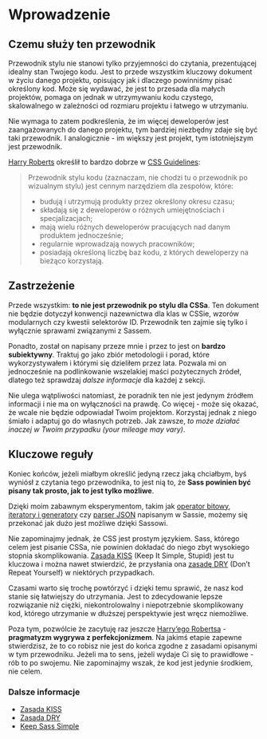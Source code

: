 
# Wprowadzenie





## Czemu służy ten przewodnik

Przewodnik stylu nie stanowi tylko przyjemności do czytania, prezentującej idealny stan Twojego kodu. Jest to przede wszystkim kluczowy dokument w życiu danego projektu, opisujący jak i dlaczego powinniśmy pisać określony kod. Może się wydawać, że jest to przesada dla małych projektów, pomaga on jednak w utrzymywaniu kodu czystego, skalowalnego w zależności od rozmiaru projektu i łatwego w utrzymaniu.

Nie wymaga to zatem podkreślenia, że im więcej deweloperów jest zaangażowanych do danego projektu, tym bardziej niezbędny zdaje się być taki przewodnik. I analogicznie - im większy jest projekt, tym istotniejszym jest przewodnik.

[Harry Roberts](http://csswizardry.com) określił to bardzo dobrze w [CSS Guidelines](http://cssguidelin.es/#the-importance-of-a-styleguide):

<blockquote>
  <p>Przewodnik stylu kodu (zaznaczam, nie chodzi tu o przewodnik po wizualnym stylu) jest cennym narzędziem dla zespołów, które:</p>
  <ul>
    <li>budują i utrzymują produkty przez określony okresu czasu;</li>
    <li>składają się z deweloperów o różnych umiejętnościach i specjalizacjach;</li>
    <li>mają wielu różnych deweloperów pracujących nad danym produktem jednocześnie;</li>
    <li>regularnie wprowadzają nowych pracowników;</li>
    <li>posiadają określoną liczbę baz kodu, z których deweloperzy na bieżąco korzystają.</li>
  </ul>
</blockquote>





## Zastrzeżenie

Przede wszystkim: **to nie jest przewodnik po stylu dla CSSa**. Ten dokument nie będzie dotyczył konwencji nazewnictwa dla klas w CSSie, wzorów modularnych czy kwestii selektorów ID. Przewodnik ten zajmie się tylko i wyłącznie sprawami związanymi z Sassem.

Ponadto, został on napisany przeze mnie i przez to jest on **bardzo subiektywny**. Traktuj go jako zbiór metodologii i porad, które wykorzystywałem i którymi się dzieliłem przez lata. Pozwala mi on jednocześnie na podlinkowanie wszelakiej maści pożytecznych źródeł, dlatego też sprawdzaj *dalsze informacje* dla każdej z sekcji.

Nie ulega wątpliwości natomiast, że poradnik ten nie jest jedynym źródłem informacji i nie ma on wyłączności na prawdę. Co więcej - może się okazać, że wcale nie będzie odpowiadał Twoim projektom. Korzystaj jednak z niego śmiało i adaptuj go do własnych potrzeb. Jak zawsze, *to może działać inaczej w Twoim przypadku (your mileage may vary)*.






## Kluczowe reguły

Koniec końców, jeżeli miałbym określić jedyną rzecz jaką chciałbym, byś wyniósł z czytania tego przewodnika, to jest nią to, że **Sass powinien być pisany tak prosto, jak to jest tylko możliwe**.

Dzięki moim zabawnym eksperymentom, takim jak [operator bitowy](https://github.com/HugoGiraudel/SassyBitwise), [iteratory i generatory](https://github.com/HugoGiraudel/SassyIteratorsGenerators) czy [parser JSON](https://github.com/HugoGiraudel/SassyJSON) napisanym w Sassie, możemy się przekonać jak dużo jest możliwe dzięki Sassowi.

Nie zapominajmy jednak, że CSS jest prostym językiem. Sass, którego celem jest pisanie CSSa, nie powinien dokładać do niego zbyt wysokiego stopnia skomplikowania. [Zasada KISS](http://pl.wikipedia.org/wiki/KISS_(reguła)) (Keep It Simple, Stupid) jest tu kluczowa i można nawet stwierdzić, że przysłania ona [zasadę DRY](http://pl.wikipedia.org/wiki/DRY) (Don’t Repeat Yourself) w niektórych przypadkach.

Czasami warto się trochę powtórzyć i dzięki temu sprawić, że nasz kod stanie się łatwiejszy do utrzymania. Jest to zdecydowanie lepsze rozwiązanie niż ciężki, niekontrolowalny i niepotrzebnie skomplikowany kod, którego utrzymanie w dłuższej perspektywie jest wręcz niemożliwe.

Poza tym, pozwólcie że zacytuję raz jeszcze [Harry’ego Robertsa](https://csswizardry.com) - **pragmatyzm wygrywa z perfekcjonizmem**. Na jakimś etapie zapewne stwierdzisz, że to co robisz nie jest do końca zgodne z zasadami opisanymi w tym przewodniku. Jeżeli ma to sens, jeżeli wydaje Ci się to prawidłowe - rób to po swojemu. Nie zapominajmy wszak, że kod jest jedynie środkiem, nie celem.



### Dalsze informacje

* [Zasada KISS](http://pl.wikipedia.org/wiki/KISS_(reguła))
* [Zasada DRY](http://pl.wikipedia.org/wiki/DRY)
* [Keep Sass Simple](http://www.sitepoint.com/keep-sass-simple/)
